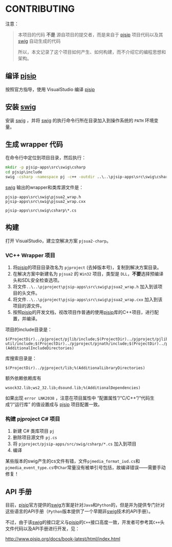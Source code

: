 # CONTRIBUTING

注意：
> 本项目的代码 **不是** 源自项目的提交者，而是来自于 [pjsip] 项目代码以及其 [swig] 自动生成的代码
> 
> 所以，本文记录了这个项目如何产生、如何构建，而不介绍它的编程思想和架构。

## 编译 [pjsip]
按照官方指导，使用 VisualStudio 编译 [pjsip]

## 安装 [swig]
安装 [swig] ，并将 [swig] 的执行命令行所在目录加入到操作系统的 `PATH` 环境变量。

## 生成 wrapper 代码
在命令行中定位到项目目录，然后执行：
```bat
mkdir -p pjsip-apps\src\swig\csharp
cd pjsip\include
swig -csharp -namespace pj -c++ -outdir ..\..\pjsip-apps\src\swig\csharp\ ..\..\pjsip-apps\src\swig\pjsua2.i
```

[swig] 输出的wrapper和类库源文件是：
```
pjsip-apps\src\swig\pjsua2_wrap.h
pjsip-apps\src\swig\pjsua2_wrap.cxx
```

```
pjsip-apps\src\swig\csharp\*.cs
```

## 构建
打开 VisualStudio，建立空解决方案 `pjsua2-charp`。

### VC++ Wrapper 项目

1. 将[pjsip]的项目目录改名为 `pjproject` (去掉版本号)，复制到解决方案目录。
2. 在解决方案中新建名为 `pjsua2` 的 `Win32` 项目，类型是 `DLL`，**不要**选择预编译头和SDL安全检查选项。
3. 将文件`..\..\pjproject\pjsip-apps\src\swig\pjsua2_wrap.h` 加入到该项目的头文件。
4. 将文件`..\..\pjproject\pjsip-apps\src\swig\pjsua2_wrap.cxx` 加入到该项目的源文件。
4. 按照[pjsip]的开发文档，视改项目作普通的使用[pjsip]库的C++项目，进行配置，并编译。

项目的include目录是：
```
$(ProjectDir)../pjproject/pjlib/include;$(ProjectDir)../pjproject/pjlib-util/include;$(ProjectDir)../pjproject/pjnath/include;$(ProjectDir)../pjproject/pjmedia/include;$(ProjectDir)../pjproject/pjsip/include;%(AdditionalIncludeDirectories)
```

库搜索目录是：
```
$(ProjectDir)../pjproject/lib;%(AdditionalLibraryDirectories)
```

额外依赖依赖库有
```
wsock32.lib;ws2_32.lib;dsound.lib;%(AdditionalDependencies)
```

如果出现 `error LNK2038` ，注意在项目属性中 “配置属性”/“C/C++”/“代码生成”/“运行库” 的值设置成与 [pjsip] 项目配置一致。

### 构建 pjproject C# 项目
1. 新建 C# 类库项目 `pj` 
2. 删除项目源文件 `pj.cs`
3. 将 `pjproject/pjsip-apps/src/swig/csharp/*.cs` 加入到项目
4. 编译

某些版本的swig产生的cs文件有错，文件`pjmedia_format_iud.cs`和`pjmedia_event_type.cs`中`Char`常量没有被单引号包括，故编译错误——需要手动修复！

## API 手册
目前，[pjsip]官方提供的[swig]方案是针对`Java`和`Python`的，但是并为提供专门针对这些语言的API手册（`Python`版本提供了一个早期非[swig]技术的API手册）。

不过，由于该[swig]的接口定义与[pjsip]的`C++`接口高度一致，开发者可参考其`C++`头文件代码以及API手册进行开发，见：

<http://www.pjsip.org/docs/book-latest/html/index.html>


[pjsip]: http://www.pjsip.org/
[swig]: http://http://www.swig.org/
